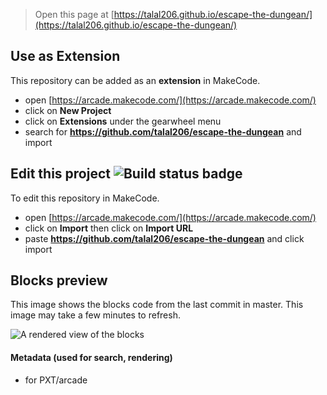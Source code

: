  


> Open this page at [https://talal206.github.io/escape-the-dungean/](https://talal206.github.io/escape-the-dungean/)

## Use as Extension

This repository can be added as an **extension** in MakeCode.

* open [https://arcade.makecode.com/](https://arcade.makecode.com/)
* click on **New Project**
* click on **Extensions** under the gearwheel menu
* search for **https://github.com/talal206/escape-the-dungean** and import

## Edit this project ![Build status badge](https://github.com/talal206/escape-the-dungean/workflows/MakeCode/badge.svg)

To edit this repository in MakeCode.

* open [https://arcade.makecode.com/](https://arcade.makecode.com/)
* click on **Import** then click on **Import URL**
* paste **https://github.com/talal206/escape-the-dungean** and click import

## Blocks preview

This image shows the blocks code from the last commit in master.
This image may take a few minutes to refresh.

![A rendered view of the blocks](https://github.com/talal206/escape-the-dungean/raw/master/.github/makecode/blocks.png)

#### Metadata (used for search, rendering)

* for PXT/arcade
<script src="https://makecode.com/gh-pages-embed.js"></script><script>makeCodeRender("{{ site.makecode.home_url }}", "{{ site.github.owner_name }}/{{ site.github.repository_name }}");</script>

